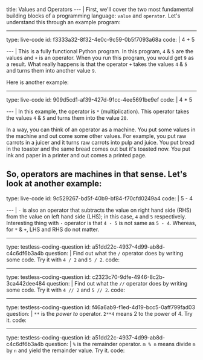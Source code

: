 title: Values and Operators
--- |
  First, we'll cover the two most fundamental building blocks of a programming language: `value` and `operator`. Let's understand this through an example program:

---
type: live-code
id: f3333a32-8f32-4e0c-9c59-0b5f7093a68a
code: |
  4 + 5

--- |
  This is a fully functional Python program. In this program, `4` & `5` are the values and `+` is an operator. When you run this program, you would get `9` as a result. What really happens is that the operator `+` takes the values `4` & `5` and turns them into another value `9`.

  Here is another example:

---
type: live-code
id: 909d5cd1-af39-427d-91cc-4ee5691be9ef
code: |
  4 * 5

--- |
  In this example, the operator is `*` (multiplication). This operator takes the values `4` & `5` and turns them into the value `20`.

  In a way, you can think of an operator as a machine. You put some values in the machine and out come some other values. For example, you put raw carrots in a juicer and it turns raw carrots into pulp and juice. You put bread in the toaster and the same bread comes out but it's toasted now. You put ink and paper in a printer and out comes a printed page.

  So, operators are machines in that sense. Let's look at another example:
---
type: live-code
id: 9c529267-bd5f-40b9-bf84-f70cfd0249a4
code: |
  5 - 4

--- |
  `-` is also an operator that subtracts the value on right hand side (RHS) from the value on left hand side (LHS); in this case, `4` and `5` respectively. Interesting thing with `-` operator is that `4 - 5` is not same as `5 - 4`. Whereas, for `*` & `+`, LHS and RHS do not matter.

---
type: testless-coding-question
id: a51dd22c-4937-4d99-ab8d-c4c6df6b3a4b
question: |
  Find out what the `/` operator does by writing some code. Try it with `4 / 2` and `5 / 2`.
code:

---
type: testless-coding-question
id: c2323c70-9dfe-4946-8c2b-3ca442dee484
question: |
  Find out what the `//` operator does by writing some code. Try it with `4 // 2` and `5 // 2`.
code:

---
type: testless-coding-question
id: f46a6ab9-f1ed-4d19-bcc5-0aff799fad03
question: |
  `**` is the _power to_ operator. `2**4` means 2 to the power of 4. Try it.
code:

---
type: testless-coding-question
id: a51dd22c-4937-4d99-ab8d-c4c6df6b3a4b
question: |
  `%` is the remainder operator. `m % n` means divide `m` by `n` and yield the remainder value. Try it.
code:
